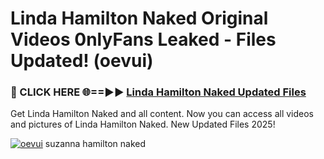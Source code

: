 # Linda Hamilton Naked Original Videos 0nlyFans Leaked - Files Updated! (oevui)

<h3>🔴 CLICK HERE 🌐==►► <a href="https://tinyurl.com/up5wt9bj" rel="nofollow">Linda Hamilton Naked Updated Files</a></h3>

Get Linda Hamilton Naked and all content. Now you can access all videos and pictures of Linda Hamilton Naked. New Updated Files 2025!

[![oevui](https://i.imgur.com/ABiUzMV.gif)](https://tinyurl.com/up5wt9bj)
suzanna hamilton naked